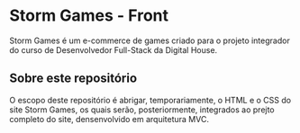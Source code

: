 # Storm Games - Front

Storm Games é um e-commerce de games criado para o projeto integrador do curso de Desenvolvedor Full-Stack da Digital House.

## Sobre este repositório

O escopo deste repositório é abrigar, temporariamente, o HTML e o CSS do site Storm Games, os quais serão, posteriormente, integrados ao prejto completo do site, densenvolvido em arquitetura MVC.
